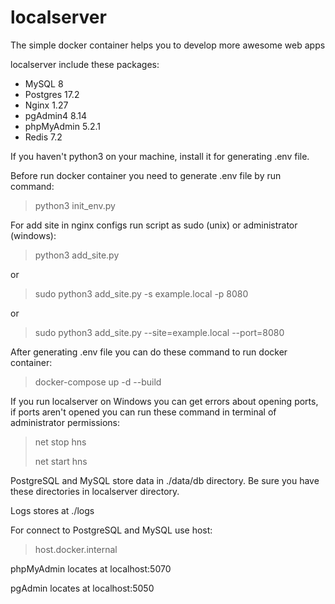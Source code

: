 # localserver
The simple docker container helps you to develop more awesome web apps

localserver include these packages:
* MySQL 8
* Postgres 17.2
* Nginx 1.27
* pgAdmin4 8.14
* phpMyAdmin 5.2.1
* Redis 7.2

If you haven't python3 on your machine, install it for generating .env file.

Before run docker container you need to generate .env file by run command:
> python3 init_env.py

For add site in nginx configs run script as sudo (unix) or administrator (windows):

> python3 add_site.py

or

> sudo python3 add_site.py -s example.local -p 8080

or

> sudo python3 add_site.py --site=example.local --port=8080

After generating .env file you can do these command to run docker container:
> docker-compose up -d --build

If you run localserver on Windows you can get errors about opening ports, if ports aren't opened you can run these command in terminal of administrator permissions:
> net stop hns
> 
> net start hns

PostgreSQL and MySQL store data in ./data/db directory.
Be sure you have these directories in localserver directory.

Logs stores at ./logs

For connect to PostgreSQL and MySQL use host:
> host.docker.internal

phpMyAdmin locates at localhost:5070

pgAdmin locates at localhost:5050